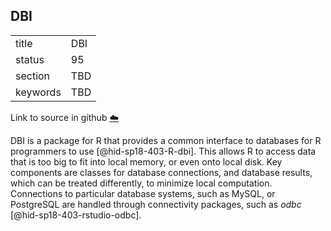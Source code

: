 ## DBI


|          |     |
| -------- | --- |
| title    | DBI |
| status   | 95  |
| section  | TBD |
| keywords | TBD |

Link to source in github [:cloud:](https://github.com/cloudmesh/technologies/blob/master/chapters/incomming/abstract-dbi.md)



DBI is a package for R that provides a common interface to databases for
R programmers to use [@hid-sp18-403-R-dbi]. This allows R to access data
that is too big to fit into local memory, or even onto local disk. Key
components are classes for database connections, and database results,
which can be treated differently, to minimize local computation.
Connections to particular database systems, such as MySQL, or PostgreSQL
are handled through connectivity packages, such as
*odbc* [@hid-sp18-403-rstudio-odbc].
